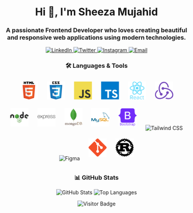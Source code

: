 <h1 align="center">Hi 👋, I'm Sheeza Mujahid</h1>
<h3 align="center">A passionate Frontend Developer who loves creating beautiful and responsive web applications using modern technologies.</h3>

<p align="center">
  <a href="https://www.linkedin.com/in/your-linkedin/" target="_blank">
    <img src="https://img.shields.io/badge/LinkedIn-0A66C2?style=for-the-badge&logo=linkedin&logoColor=white" alt="LinkedIn"/>
  </a>
  <a href="https://twitter.com/your-twitter" target="_blank">
    <img src="https://img.shields.io/badge/Twitter-1DA1F2?style=for-the-badge&logo=twitter&logoColor=white" alt="Twitter"/>
  </a>
  <a href="https://www.instagram.com/your-instagram/" target="_blank">
    <img src="https://img.shields.io/badge/Instagram-E4405F?style=for-the-badge&logo=instagram&logoColor=white" alt="Instagram"/>
  </a>
  <a href="mailto:your-email@example.com" target="_blank">
    <img src="https://img.shields.io/badge/Email-D14836?style=for-the-badge&logo=gmail&logoColor=white" alt="Email"/>
  </a>
</p>

<h3 align="center">🛠 Languages & Tools</h3>
<p align="center">
  <img src="https://raw.githubusercontent.com/devicons/devicon/master/icons/html5/html5-original-wordmark.svg" alt="HTML5" width="50" style="margin:10px"/>
  <img src="https://raw.githubusercontent.com/devicons/devicon/master/icons/css3/css3-original-wordmark.svg" alt="CSS3" width="50" style="margin:10px"/>
  <img src="https://raw.githubusercontent.com/devicons/devicon/master/icons/javascript/javascript-original.svg" alt="JavaScript" width="50" style="margin:10px"/>
  <img src="https://raw.githubusercontent.com/devicons/devicon/master/icons/typescript/typescript-original.svg" alt="TypeScript" width="50" style="margin:10px"/>
  <img src="https://raw.githubusercontent.com/devicons/devicon/master/icons/react/react-original-wordmark.svg" alt="React" width="50" style="margin:10px"/>
  <img src="https://raw.githubusercontent.com/devicons/devicon/master/icons/redux/redux-original.svg" alt="Redux" width="50" style="margin:10px"/>
  <img src="https://raw.githubusercontent.com/devicons/devicon/master/icons/nodejs/nodejs-original-wordmark.svg" alt="Node.js" width="50" style="margin:10px"/>
  <img src="https://raw.githubusercontent.com/devicons/devicon/master/icons/express/express-original-wordmark.svg" alt="Express" width="50" style="margin:10px"/>
  <img src="https://raw.githubusercontent.com/devicons/devicon/master/icons/mongodb/mongodb-original-wordmark.svg" alt="MongoDB" width="50" style="margin:10px"/>
  <img src="https://raw.githubusercontent.com/devicons/devicon/master/icons/mysql/mysql-original-wordmark.svg" alt="MySQL" width="50" style="margin:10px"/>
  <img src="https://raw.githubusercontent.com/devicons/devicon/master/icons/bootstrap/bootstrap-plain-wordmark.svg" alt="Bootstrap" width="50" style="margin:10px"/>
  <img src="https://www.vectorlogo.zone/logos/tailwindcss/tailwindcss-icon.svg" alt="Tailwind CSS" width="50" style="margin:10px"/>
  <img src="https://www.vectorlogo.zone/logos/figma/figma-icon.svg" alt="Figma" width="50" style="margin:10px"/>
  <img src="https://raw.githubusercontent.com/devicons/devicon/master/icons/git/git-original.svg" alt="Git" width="50" style="margin:10px"/>
  <img src="https://raw.githubusercontent.com/devicons/devicon/master/icons/rust/rust-plain.svg" alt="Rust" width="50" style="margin:10px"/>
</p>

<h3 align="center">📊 GitHub Stats</h3>
<p align="center">
  <img src="https://github-readme-stats.vercel.app/api?username=sheezamujahid&show_icons=true&theme=radical" alt="GitHub Stats" />
  <img src="https://github-readme-stats.vercel.app/api/top-langs/?username=sheezamujahid&layout=compact&theme=radical" alt="Top Languages" />
</p>

<p align="center">
  <img src="https://visitor-badge.glitch.me/badge?page_id=sheezamujahid.sheezamujahid" alt="Visitor Badge"/>
</p>
